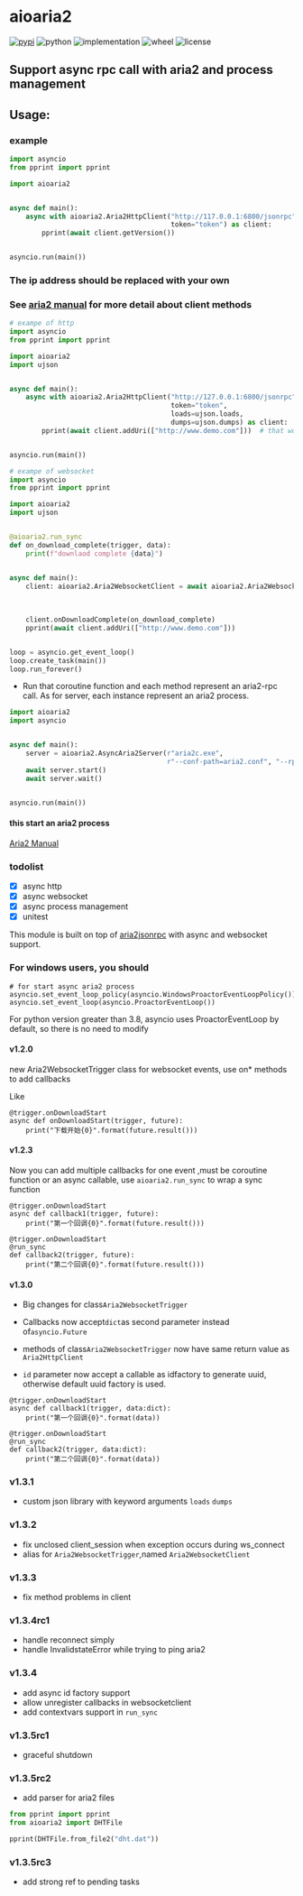 # aioaria2


[![pypi](https://img.shields.io/pypi/v/aioaria2.svg)](https://pypi.org/project/aioaria2/)
![python](https://img.shields.io/pypi/pyversions/aioaria2)
![implementation](https://img.shields.io/pypi/implementation/aioaria2)
![wheel](https://img.shields.io/pypi/wheel/aioaria2)
![license](https://img.shields.io/github/license/synodriver/aioaria2.svg)

## Support async rpc call with aria2 and process management

## Usage:

### example

```python
import asyncio
from pprint import pprint

import aioaria2


async def main():
    async with aioaria2.Aria2HttpClient("http://117.0.0.1:6800/jsonrpc",
                                        token="token") as client:
        pprint(await client.getVersion())


asyncio.run(main())
```

### The ip address should be replaced with your own

### See [aria2 manual](http://aria2.github.io/manual/en/html/) for more detail about client methods

```python
# exampe of http
import asyncio
from pprint import pprint

import aioaria2
import ujson


async def main():
    async with aioaria2.Aria2HttpClient("http://127.0.0.1:6800/jsonrpc",
                                        token="token",
                                        loads=ujson.loads,
                                        dumps=ujson.dumps) as client:
        pprint(await client.addUri(["http://www.demo.com"]))  # that would start downloading


asyncio.run(main())
```

```python
# exampe of websocket
import asyncio
from pprint import pprint

import aioaria2
import ujson


@aioaria2.run_sync
def on_download_complete(trigger, data):
    print(f"downlaod complete {data}")


async def main():
    client: aioaria2.Aria2WebsocketClient = await aioaria2.Aria2WebsocketClient.new("http://127.0.0.1:6800/jsonrpc",
                                                                                      token="token",
                                                                                      loads=ujson.loads,
                                                                                      dumps=ujson.dumps)
    client.onDownloadComplete(on_download_complete)
    pprint(await client.addUri(["http://www.demo.com"]))


loop = asyncio.get_event_loop()
loop.create_task(main())
loop.run_forever()
```

- Run that coroutine function and each method represent an aria2-rpc call. As for server, each instance represent an aria2 process.

```python
import aioaria2
import asyncio


async def main():
    server = aioaria2.AsyncAria2Server(r"aria2c.exe",
                                       r"--conf-path=aria2.conf", "--rpc-secret=admin", daemon=True)
    await server.start()
    await server.wait()


asyncio.run(main())
```

#### this start an aria2 process

[Aria2 Manual](http://aria2.github.io/manual/en/html/)

### todolist

- [x] async http
- [x] async websocket
- [x] async process management
- [x] unitest

This module is built on top of [aria2jsonrpc](https://xyne.archlinux.ca/projects/python3-aria2jsonrpc)
with async and websocket support.

### For windows users, you should

```
# for start async aria2 process
asyncio.set_event_loop_policy(asyncio.WindowsProactorEventLoopPolicy())
asyncio.set_event_loop(asyncio.ProactorEventLoop())
```

For python version greater than 3.8, asyncio uses ProactorEventLoop by default, so there is no need to modify

#### v1.2.0

new Aria2WebsocketTrigger class for websocket events, use on* methods to add callbacks

Like

```
@trigger.onDownloadStart
async def onDownloadStart(trigger, future):
    print("下载开始{0}".format(future.result()))
```

#### v1.2.3

Now you can add multiple callbacks for one event ,must be coroutine function or an async callable, use ```aioaria2.run_sync``` to wrap a sync function

```
@trigger.onDownloadStart
async def callback1(trigger, future):
    print("第一个回调{0}".format(future.result()))

@trigger.onDownloadStart
@run_sync
def callback2(trigger, future):
    print("第二个回调{0}".format(future.result()))
```

#### v1.3.0

* Big changes for class```Aria2WebsocketTrigger```

* Callbacks now accept```dict```as second parameter instead of```asyncio.Future```
* methods of class```Aria2WebsocketTrigger``` now have same return value as ```Aria2HttpClient```
* ```id``` parameter now accept a callable as idfactory to generate uuid, otherwise default uuid factory is used.


```
@trigger.onDownloadStart
async def callback1(trigger, data:dict):
    print("第一个回调{0}".format(data))

@trigger.onDownloadStart
@run_sync
def callback2(trigger, data:dict):
    print("第二个回调{0}".format(data))
```

### v1.3.1

* custom json library with keyword arguments ```loads``` ```dumps```

### v1.3.2

* fix  unclosed client_session when exception occurs during ws_connect
* alias for ```Aria2WebsocketTrigger```,named ```Aria2WebsocketClient```

### v1.3.3

* fix method problems in client

### v1.3.4rc1

* handle reconnect simply
* handle InvalidstateError while trying to ping aria2

### v1.3.4

* add async id factory support
* allow unregister callbacks in websocketclient
* add contextvars support in ```run_sync```

### v1.3.5rc1

* graceful shutdown

### v1.3.5rc2

* add parser for aria2 files

```python
from pprint import pprint
from aioaria2 import DHTFile

pprint(DHTFile.from_file2("dht.dat"))
```

### v1.3.5rc3

* add strong ref to pending tasks